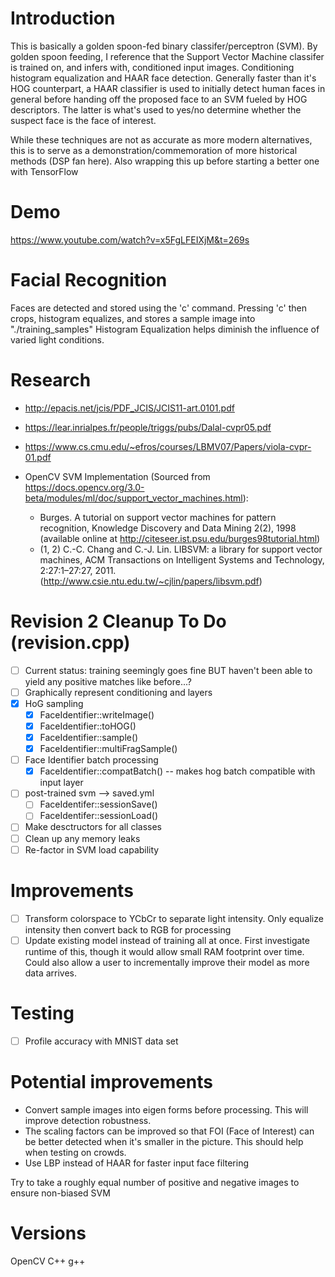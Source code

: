 # Introduction
This is basically a golden spoon-fed binary classifer/perceptron (SVM). By golden spoon feeding, I reference that the Support Vector Machine classifer is trained on, and infers with, conditioned input images. Conditioning histogram equalization and HAAR face detection. Generally faster than it's HOG counterpart, a HAAR classifier is used to initially detect human faces in general before handing off the proposed face to an SVM fueled by HOG descriptors. The latter is what's used to yes/no determine whether the suspect face is the face of interest.

While these techniques are not as accurate as more modern alternatives, this is to serve as a demonstration/commemoration of more historical methods (DSP fan here). Also wrapping this up before starting a better one with TensorFlow 

# Demo
https://www.youtube.com/watch?v=x5FgLFEIXjM&t=269s

# Facial Recognition
Faces are detected and stored using the 'c' command.
Pressing 'c' then crops, histogram equalizes, and stores a sample image into "./training_samples"
Histogram Equalization helps diminish the influence of varied light conditions.

# Research
* http://epacis.net/jcis/PDF_JCIS/JCIS11-art.0101.pdf
* https://lear.inrialpes.fr/people/triggs/pubs/Dalal-cvpr05.pdf
* https://www.cs.cmu.edu/~efros/courses/LBMV07/Papers/viola-cvpr-01.pdf

* OpenCV SVM Implementation (Sourced from https://docs.opencv.org/3.0-beta/modules/ml/doc/support_vector_machines.html):
    * Burges. A tutorial on support vector machines for pattern recognition, Knowledge Discovery and Data Mining 2(2), 1998
              (available online at http://citeseer.ist.psu.edu/burges98tutorial.html)
    * (1, 2) C.-C. Chang and C.-J. Lin. LIBSVM: a library for support vector machines, ACM Transactions on Intelligent Systems 
              and Technology, 2:27:1–27:27, 2011. (http://www.csie.ntu.edu.tw/~cjlin/papers/libsvm.pdf)


# Revision 2 Cleanup To Do (revision.cpp)
- [ ] Current status: training seemingly goes fine BUT haven't been able to yield any positive matches like before...?
- [ ] Graphically represent conditioning and layers
- [X] HoG sampling
     - [X] FaceIdentifier::writeImage()
     - [X] FaceIdentifier::toHOG()
     - [X] FaceIdentifier::sample()
     - [X] FaceIdentifier::multiFragSample()
- [ ] Face Identifier batch processing
     - [X] FaceIdentifier::compatBatch() -- makes hog batch compatible with input layer
   
- [ ] post-trained svm --> saved.yml
     - [ ] FaceIdentifer::sessionSave()
     - [ ] FaceIdentifer::sessionLoad()
- [ ] Make desctructors for all classes
- [ ] Clean up any memory leaks
- [ ] Re-factor in SVM load capability

# Improvements
- [ ] Transform colorspace to YCbCr to separate light intensity. Only equalize intensity then convert back to RGB for processing
- [ ] Update existing model instead of training all at once. First investigate runtime of this, though it would allow small RAM footprint over time. 
      Could also allow a user to incrementally improve their model as more data arrives.

# Testing
- [ ] Profile accuracy with MNIST data set


# Potential improvements
- Convert sample images into eigen forms before processing. This will improve detection robustness.
- The scaling factors can be improved so that FOI (Face of Interest) can be better detected when it's smaller in the picture. This should help when testing on crowds.
- Use LBP instead of HAAR for faster input face filtering


Try to take a roughly equal number of positive and negative images to ensure non-biased SVM

# Versions
OpenCV 
C++
g++
